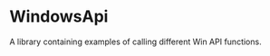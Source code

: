 WindowsApi
================================================================================

A library containing examples of calling different Win API functions.

